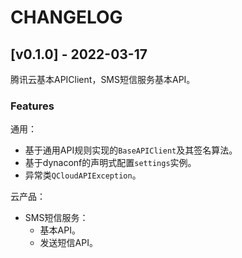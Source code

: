 # CHANGELOG

## [v0.1.0] - 2022-03-17 

腾讯云基本APIClient，SMS短信服务基本API。

### Features

通用：
- 基于通用API规则实现的`BaseAPIClient`及其签名算法。
- 基于dynaconf的声明式配置`settings`实例。
- 异常类`QCloudAPIException`。

云产品：
- SMS短信服务：
  - 基本API。
  - 发送短信API。